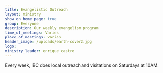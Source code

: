 ```yaml
---
title: Evangelistic Outreach
layout: ministry
show_on_home_page: true
group: Everyone
description: Our weekly evangelism program
time_of_meetings: Varies
place_of_meetings: Varies
header_image: /uploads/earth-cover2.jpg
logo:
ministry_leader: enrique_castro
---
```



Every week, IBC does local outreach and visitations on Saturdays at 10AM.